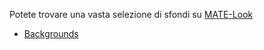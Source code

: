 <!--
.. link:
.. description:
.. tags: Backgrounds
.. date: 2014-02-24 17:32:07
.. title: Sfondi
.. slug: backgrounds
-->

Potete trovare una vasta selezione di sfondi su [MATE-Look](https://www.mate-look.org)

  * [Backgrounds](https://www.mate-look.org/browse/cat/359)


